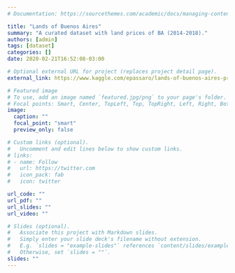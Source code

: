 ```yaml
---
# Documentation: https://sourcethemes.com/academic/docs/managing-content/

title: "Lands of Buenos Aires"
summary: "A curated dataset with land prices of BA (2014-2018)."
authors: [admin]
tags: [dataset]
categories: []
date: 2020-02-21T16:52:08-03:00

# Optional external URL for project (replaces project detail page).
external_link: https://www.kaggle.com/epassaro/lands-of-buenos-aires-prices

# Featured image
# To use, add an image named `featured.jpg/png` to your page's folder.
# Focal points: Smart, Center, TopLeft, Top, TopRight, Left, Right, BottomLeft, Bottom, BottomRight.
image:
  caption: ""
  focal_point: "smart"
  preview_only: false

# Custom links (optional).
#   Uncomment and edit lines below to show custom links.
# links:
# - name: Follow
#   url: https://twitter.com
#   icon_pack: fab
#   icon: twitter

url_code: ""
url_pdf: ""
url_slides: ""
url_video: ""

# Slides (optional).
#   Associate this project with Markdown slides.
#   Simply enter your slide deck's filename without extension.
#   E.g. `slides = "example-slides"` references `content/slides/example-slides.md`.
#   Otherwise, set `slides = ""`.
slides: ""
---
```

